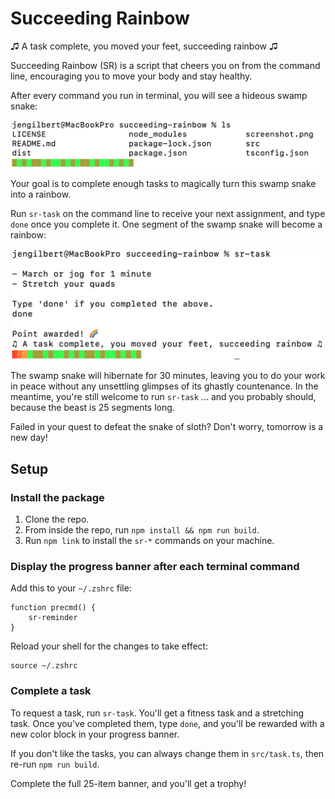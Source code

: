# Succeeding Rainbow

♫ A task complete, you moved your feet, succeeding rainbow ♫

Succeeding Rainbow (SR) is a script that cheers you on from the command line, encouraging you to move your body and stay healthy.

After every command you run in terminal, you will see a hideous swamp snake:

![swamp snake](./images/swamp-snake.png)

Your goal is to complete enough tasks to magically turn this swamp snake into a rainbow.

Run `sr-task` on the command line to receive your next assignment, and type `done` once you complete it. One segment of the swamp snake will become a rainbow:

![completed task](./images/completed-task.png)

The swamp snake will hibernate for 30 minutes, leaving you to do your work in peace without any unsettling glimpses of its ghastly countenance. In the meantime, you're still welcome to run `sr-task` ... and you probably should, because the beast is 25 segments long.

Failed in your quest to defeat the snake of sloth? Don't worry, tomorrow is a new day!

## Setup

### Install the package

1. Clone the repo.
2. From inside the repo, run `npm install && npm run build`.
3. Run `npm link` to install the `sr-*` commands on your machine.

### Display the progress banner after each terminal command

Add this to your `~/.zshrc` file:

```shell
function precmd() {
    sr-reminder
}
```

Reload your shell for the changes to take effect:

```shell
source ~/.zshrc
```

### Complete a task

To request a task, run `sr-task`. You'll get a fitness task and a stretching task. Once you've completed them, type `done`, and you'll be rewarded with a new color block in your progress banner.

If you don't like the tasks, you can always change them in `src/task.ts`, then re-run `npm run build`.

Complete the full 25-item banner, and you'll get a trophy!
